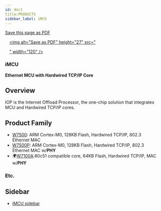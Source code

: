 ```yaml
---
id: doc1
title:PRODUCTS
sidebar_label: iMCU
---
```

<a href="https://restpack.io/html2pdf/save-as-pdf" target="_blank">Save this page as PDF</a>


<a href="http://pdf-ace.com/pdfme" style="margin-left: 1em; margin-right: 1em;" target="_blank"><img alt="Save as PDF" height="27" src="

" width="120" /></a>



### **iMCU**

**Ethernet MCU with Hardwired TCP/IP Core**

## Overview

IOP is the Internet Offload Processor, the one-chip solution that integrates MCU and Hardwired TCP/IP cores.

## Product Family

 * [W7500](W7500.md): ARM Cortex-M0, 128KB Flash, Hardwired TCP/IP, 802.3 Ethernet MAC
 * [W7500P](W7500P.md):  ARM Cortex-M0, 128KB Flash, Hardwired TCP/IP, 802.3 Ethernet MAC w/**PHY**
 * 🌍[W7100A](https://www.wiznet.io/product-item/w7100a/):80c51 compatible core, 64KB Flash, Hardwired TCP/IP, MAC w/**PHY**
 
 
### Etc.
 
## Sidebar

  * [iMCU sidebar](iMCU-sidebar.md)
